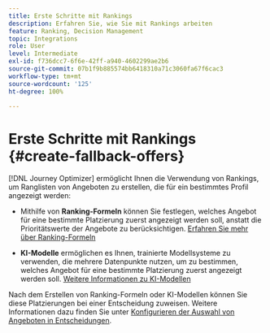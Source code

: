 ```yaml
---
title: Erste Schritte mit Rankings
description: Erfahren Sie, wie Sie mit Rankings arbeiten
feature: Ranking, Decision Management
topic: Integrations
role: User
level: Intermediate
exl-id: f736dcc7-6f6e-42ff-a940-4602299ae2b6
source-git-commit: 07b1f9b885574bb6418310a71c3060fa67f6cac3
workflow-type: tm+mt
source-wordcount: '125'
ht-degree: 100%

---
```


# Erste Schritte mit Rankings {#create-fallback-offers}

[!DNL Journey Optimizer] ermöglicht Ihnen die Verwendung von Rankings, um Ranglisten von Angeboten zu erstellen, die für ein bestimmtes Profil angezeigt werden:

* Mithilfe von **Ranking-Formeln** können Sie festlegen, welches Angebot für eine bestimmte Platzierung zuerst angezeigt werden soll, anstatt die Prioritätswerte der Angebote zu berücksichtigen. [Erfahren Sie mehr über Ranking-Formeln](create-ranking-formulas.md)

* **KI-Modelle** ermöglichen es Ihnen, trainierte Modellsysteme zu verwenden, die mehrere Datenpunkte nutzen, um zu bestimmen, welches Angebot für eine bestimmte Platzierung zuerst angezeigt werden soll. [Weitere Informationen zu KI-Modellen](ai-models.md)

Nach dem Erstellen von Ranking-Formeln oder KI-Modellen können Sie diese Platzierungen bei einer Entscheidung zuweisen. Weitere Informationen dazu finden Sie unter [Konfigurieren der Auswahl von Angeboten in Entscheidungen](../offer-activities/configure-offer-selection.md).
